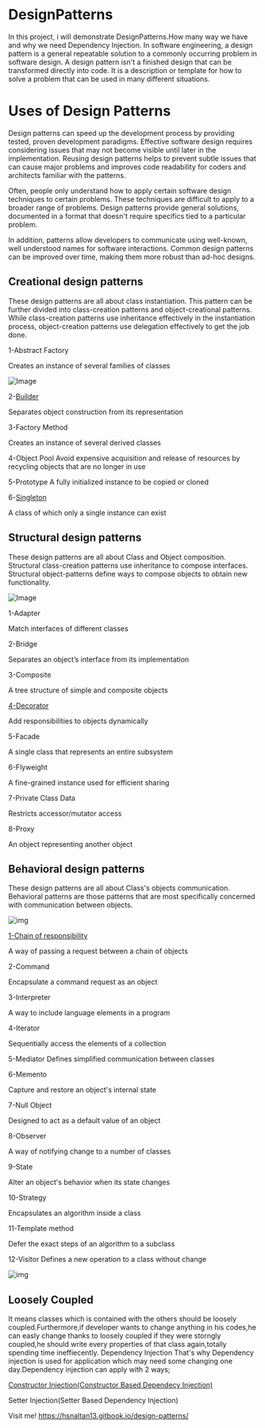 # DesignPatterns
In this project, i will demonstrate DesignPatterns.How many way we have and why we need Dependency Injection.
In software engineering, a design pattern is a general repeatable solution to a commonly occurring problem in software design. A design pattern isn't a finished design that can be transformed directly into code. It is a description or template for how to solve a problem that can be used in many different situations.


# Uses of Design Patterns

Design patterns can speed up the development process by providing tested, proven development paradigms. Effective software design requires considering issues that may not become visible until later in the implementation. Reusing design patterns helps to prevent subtle issues that can cause major problems and improves code readability for coders and architects familiar with the patterns.

Often, people only understand how to apply certain software design techniques to certain problems. These techniques are difficult to apply to a broader range of problems. Design patterns provide general solutions, documented in a format that doesn't require specifics tied to a particular problem.

In addition, patterns allow developers to communicate using well-known, well understood names for software interactions. Common design patterns can be improved over time, making them more robust than ad-hoc designs.

## Creational design patterns
These design patterns are all about class instantiation. This pattern can be further divided into class-creation patterns and object-creational patterns. While class-creation patterns use inheritance effectively in the instantiation process, object-creation patterns use delegation effectively to get the job done.

1-Abstract Factory

Creates an instance of several families of classes


![Image](https://gblobscdn.gitbook.com/assets%2F-MOvkEq9XcvZ_Ts2jyIl%2F-MP42KF8pbP8fIkpl3XV%2F-MP42rw2jcmIcJDuSL2X%2FAbstract_Factory-preview.png?alt=media&token=752b3152-419e-4bfc-b021-12acc78d5cbb)

2-[Builder](https://github.com/Hasanaltan-cpu/DesignPatterns/tree/master/BuilderPattern)

Separates object construction from its representation

3-Factory Method

Creates an instance of several derived classes

4-Object Pool
Avoid expensive acquisition and release of resources by recycling objects that are no longer in use

5-Prototype
A fully initialized instance to be copied or cloned

6-[Singleton](https://github.com/Hasanaltan-cpu/DesignPatterns/tree/master/SingletonPattern)

A class of which only a single instance can exist


## Structural design patterns
These design patterns are all about Class and Object composition. Structural class-creation patterns use inheritance to compose interfaces. Structural object-patterns define ways to compose objects to obtain new functionality.

![Image](https://gblobscdn.gitbook.com/assets%2F-MOvkEq9XcvZ_Ts2jyIl%2F-MP42KF8pbP8fIkpl3XV%2F-MP42rw8Xy3den1HbRnt%2Fsctrcal1.png?alt=media&token=b56a25ec-d0cf-4435-8b3c-86981269c354)

1-Adapter

Match interfaces of different classes

2-Bridge

Separates an object’s interface from its implementation

3-Composite

A tree structure of simple and composite objects

[4-Decorator](https://github.com/Hasanaltan-cpu/DesignPatterns/tree/master/DecoratorPattern)

Add responsibilities to objects dynamically

5-Facade

A single class that represents an entire subsystem

6-Flyweight

A fine-grained instance used for efficient sharing

7-Private Class Data

Restricts accessor/mutator access

8-Proxy

An object representing another object

## Behavioral design patterns

These design patterns are all about Class's objects communication. Behavioral patterns are those patterns that are most specifically concerned with communication between objects.

![img](https://gblobscdn.gitbook.com/assets%2F-MOvkEq9XcvZ_Ts2jyIl%2F-MP42KF8pbP8fIkpl3XV%2F-MP42rw7p_weCYpZV96j%2Fbehaviour1.png?alt=media&token=5720034f-4e69-406b-a484-72833720d9df)



[1-Chain of responsibility](https://github.com/Hasanaltan-cpu/DesignPatterns/tree/master/ChainOfResponsibilityPattern)

A way of passing a request between a chain of objects

2-Command

Encapsulate a command request as an object

3-Interpreter

A way to include language elements in a program

4-Iterator

Sequentially access the elements of a collection

5-Mediator
Defines simplified communication between classes

6-Memento

Capture and restore an object's internal state

7-Null Object

Designed to act as a default value of an object

8-Observer

A way of notifying change to a number of classes

9-State

Alter an object's behavior when its state changes

10-Strategy

Encapsulates an algorithm inside a class

11-Template method

Defer the exact steps of an algorithm to a subclass

12-Visitor
Defines a new operation to a class without change

![img](https://gblobscdn.gitbook.com/assets%2F-MOvkEq9XcvZ_Ts2jyIl%2F-MP42KF8pbP8fIkpl3XV%2F-MP42rw9Tr-DpXnKVTw2%2Fbehaviour2.png?alt=media&token=6bba112d-e382-4142-b90f-769cf83c3490)

## Loosely Coupled
It means classes which is contained with the others should be loosely coupled.Furthermore,if developer wants to change anything in his codes,he can easly change thanks to loosely coupled if they were storngly coupled,he should write every properties of that class again,totally spending time ineffiecently.
Dependency Injection
That's why Dependency injection is used for application which may need some changing one day.Dependency injection can apply with 2 ways;

[Constructor Injection(Constructor Based Dependecy Injection)](https://github.com/Hasanaltan-cpu/DesignPatterns/tree/master/DesignPatterns/Entities/Concrete)

Setter Injection(Setter Based Dependency Injection)


Visit me! https://hsnaltan13.gitbook.io/design-patterns/
